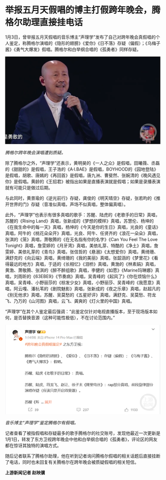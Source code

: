 # 举报五月天假唱的博主打假跨年晚会，腾格尔助理直接挂电话

1月3日，曾举报五月天假唱的音乐博主“声理学”发布了自己对跨年晚会真假唱的个人鉴定，称腾格尔演唱的《隐形的翅膀》《爱你》《日不落》存疑（偏假）；《乌梅子酱》《勇气大爆发》假唱。腾格尔和白举纲合唱的《孤勇者》同样存疑。

![de1ea8df121a5c062f205e3fe5f3ba94.jpg](https://raw.githubusercontent.com/qqhsx/qqnews_image/main/2024/01/03/举报五月天假唱的博主打假跨年晚会，腾格尔助理直接挂电话/de1ea8df121a5c062f205e3fe5f3ba94.jpg)

_腾格尔跨年晚会演唱遭到质疑。_

除了腾格尔之外，“声理学”还表示，黄明昊的《一人之众》是假唱，田曦薇、丞磊的《甜甜的》是假唱，王子浩的《A·I.BAE》是假唱，BOYHOOD的《园地登陆》是假唱，胡歌、唐嫣的《再回首》是假唱，唐九洲、曹斐然、张婉清的《晚风遇见你》是假唱。黄龄的《王招君》被指出如果是直播表演就是假唱；如果是录播表演就有可能只是做过后期。

与此同时，黄景瑜的《逆光前行》存疑，龚俊的《明天晴空》存疑，张若昀的《推开世界的门》存疑（音准似真唱，声场不似真唱，整体偏真唱）。

此外，“声理学”也表示有很多真唱的歌手：苏醒、陆虎的《老歌手的日常》真唱，苏醒的《Rising
Land》真唱，张新成的《梦想的模样》真唱，苏慧伦、杨坤的《在我生命中的每一天》真唱，杨坤的《今天是你的生日》真唱，光良的《童话》真唱，阿牛的《桃花朵朵开》真唱，光良、阿牛、任贤齐的《浪花一朵朵》真唱，张淇的《笼》真唱，萧敬腾的《在无名指有你的名字》《Can
You Feel The Love
Tonight》真唱，詹雯婷的《月牙湾》真唱，美依礼芽、特酷的《净土》真唱，詹雯婷、美依礼芽的《青鸟》真唱，张信哲的《悬溺》《太想爱你》真唱，黄绮珊、满舒克的《向云端》真唱，黄绮珊的《我的美丽》真唱，张韶涵的《梦里花》《看得最远的地方》真唱，于适的《长相忆》《泪桥》真唱，黄渤的《林素娟》真唱，黄渤、萧敬腾、张淇的《醉不醉组歌》真唱，李健的《如愿》《Marine玛琳娜》真唱，刘雨昕的《63EBE9》《节奏病》真唱，吴青峰的《起风了》《你在烦恼什么》真唱，吴青峰、小野丽莎的《棕发少女》真唱，小野丽莎、吴青峰的《我愿意》真唱，阿云嘎、潘杭苇的《剧院魅影》真唱，张新成的《夜之乐章》真唱，赵超凡的《别无他求》真唱，苏醒、吴莫愁的《五星好评》真唱，满舒克、吴莫愁、符龙飞、乃万的《山河图》真唱，云飞、龚爽的《灯火里的中国》真唱。

“声理学”在其个人鉴定最后强调：“此鉴定仅针对电视直播版本，至于现场版本如何，是否替换音源（这种可能性极低），不在讨论范围内。”

![7c8552d2129b70d374f59d7995be6a95.jpg](https://raw.githubusercontent.com/qqhsx/qqnews_image/main/2024/01/03/举报五月天假唱的博主打假跨年晚会，腾格尔助理直接挂电话/7c8552d2129b70d374f59d7995be6a95.jpg)

_音乐博主“声理学”鉴定腾格尔有假唱。_

记者查看了被指假唱和存疑最多的歌手腾格尔的社交账号，发现他最近一次更新是1月1日，转发了东方卫视跨年晚会中他和白举纲合唱的《孤勇者》，评论区的网友都在惊讶其独特的演唱方式。

随后记者联系了腾格尔助理，他在听到记者询问腾格尔假唱的相关话题后直接挂断了电话，同时也未回复有关腾格尔在跨年晚会被质疑假唱的相关短信。

**上游新闻记者 赵映骥**

